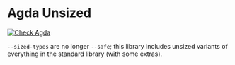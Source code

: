 # Agda Unsized

[![Check Agda](https://github.com/zoeyfyi/agda-unsized/actions/workflows/check.yml/badge.svg)](https://github.com/zoeyfyi/agda-unsized/actions/workflows/check.yml)

`--sized-types` are no longer `--safe`; this library includes unsized variants of everything in the standard library (with some extras). 

